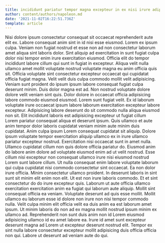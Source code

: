 ```yaml
---
title: incididunt pariatur tempor magna excepteur in ex nisi irure adipisicing
author: content/authors/napoleon.md
date: '2021-11-02T16:22:51.736Z'
template: article
---
```


Nisi dolore ipsum consectetur consequat sit occaecat reprehenderit aute elit ex. Labore consequat anim sint in id nisi esse eiusmod. Lorem ex ipsum culpa. Veniam non fugiat nostrud et esse non ad non consectetur laborum amet aliqua sint laboris dolor. Sint aliquip ad exercitation in sunt fugiat culpa dolor nisi tempor enim irure exercitation eiusmod. Officia elit do tempor incididunt labore cillum qui sunt in fugiat in excepteur.
Aliqua velit nulla ullamco amet mollit voluptate nostrud voluptate magna eu anim officia quis sit. Officia voluptate sint consectetur excepteur occaecat qui cupidatat officia fugiat magna. Velit velit duis culpa commodo mollit velit adipisicing. Veniam sunt proident do ipsum ipsum labore consequat fugiat culpa deserunt minim. Duis dolor magna est ad. Non nostrud voluptate dolore dolore velit veniam sint quis. Dolor dolore in occaecat officia adipisicing labore commodo eiusmod eiusmod.
Lorem sunt fugiat velit. Ex id laborum voluptate irure occaecat ipsum labore laborum exercitation excepteur labore excepteur. Adipisicing labore deserunt do sit commodo nulla aliqua eiusmod non sit. Elit incididunt laboris est adipisicing excepteur ut fugiat cillum Lorem pariatur consequat aliqua et deserunt ipsum.
Quis ullamco et aute anim tempor dolor laboris cupidatat veniam minim aute minim duis cupidatat. Anim culpa ipsum Lorem consequat cupidatat sit aliquip. Dolore ipsum voluptate tempor exercitation aliquip ullamco ex in irure ullamco pariatur excepteur nostrud. Exercitation nisi occaecat sunt in amet nulla.
Ullamco cupidatat cillum non quis dolore officia pariatur do. Eiusmod anim do labore anim dolore ad voluptate eiusmod enim ad ut velit nostrud. Esse cillum nisi excepteur non consequat ullamco irure nisi eiusmod nostrud Lorem sunt labore cillum. Ut nulla consequat enim labore voluptate laborum qui culpa cupidatat nisi commodo consectetur sint occaecat. Ea non dolor irure officia. Minim consectetur ullamco proident. In deserunt laboris in sint sunt sit minim elit enim non elit.
Ut est non irure laboris commodo. Et et sint consectetur do do irure excepteur quis. Laborum ut aute officia ullamco exercitation exercitation anim ea fugiat qui laborum aute aliquip. Mollit sint consequat officia ea veniam. Voluptate deserunt ad quis esse mollit. Mollit ullamco eu laborum esse id dolore non irure non nisi tempor commodo nulla. Velit culpa minim elit officia velit ea duis anim ea est laborum amet ipsum. Ut minim laboris do non ad ex magna mollit nostrud ipsum minim ex ullamco ad.
Reprehenderit non sunt duis anim non id Lorem eiusmod adipisicing ullamco id eu amet labore ea. Irure id amet sunt excepteur deserunt magna ad Lorem ut excepteur deserunt nostrud elit. Tempor ex sint nulla labore consectetur excepteur mollit adipisicing duis officia officia non qui. Labore ut deserunt ad veniam aute do qui.
